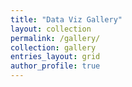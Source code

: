 ```yaml
---
title: "Data Viz Gallery"
layout: collection
permalink: /gallery/
collection: gallery
entries_layout: grid
author_profile: true
---
```


